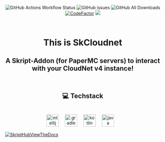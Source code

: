 <div align="center">

![GitHub Actions Workflow Status](https://img.shields.io/github/actions/workflow/status/byPixelTV/SkCloudnet/gradle.yml?style=for-the-badge)
![GitHub issues](https://img.shields.io/github/issues-raw/byPixelTV/SkCloudnet?style=for-the-badge)
![GitHub All Downloads](https://img.shields.io/github/downloads/byPixelTV/SkCloudnet/total?style=for-the-badge)
<br>
[![CodeFactor](https://www.codefactor.io/repository/github/bypixeltv/skcloudnet/badge)](https://www.codefactor.io/repository/github/bypixeltv/skcloudnet)
![](https://sloc.xyz/github/byPixelTV/SkCloudnet)

</div>

<br clear="both">

<h1 align="center">This is SkCloudnet</h2>
<h2 align="center">A Skript-Addon (for PaperMC servers) to interact with your CloudNet v4 instance!</h2>

<br clear="both">

<h2 align="center">💻 Techstack</h2>

###

<br clear="both">

<div align="center">
  <img src="https://cdn.jsdelivr.net/gh/devicons/devicon/icons/intellij/intellij-original.svg" height="40" alt="intellij logo"  />
  <img width="12" />
  <img src="https://cdn.simpleicons.org/gradle/02303A" height="40" alt="gradle logo"  />
  <img width="12" />
  <img src="https://cdn.jsdelivr.net/gh/devicons/devicon/icons/kotlin/kotlin-original.svg" height="40" alt="kotlin logo"  />
  <img width="12" />
  <img src="https://cdn.jsdelivr.net/gh/devicons/devicon/icons/java/java-original.svg" height="40" alt="java logo"  />
  <img width="12" />
</div>

[![SkriptHubViewTheDocs](http://skripthub.net/static/addon/ViewTheDocsButton.png)](http://skripthub.net/docs/?addon=SkCloudnet)
